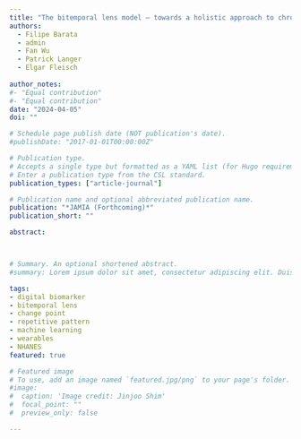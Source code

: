```yaml
---
title: "The bitemporal lens model – towards a holistic approach to chronic disease prevention with digital biomarkers" 
authors:
  - Filipe Barata
  - admin
  - Fan Wu
  - Patrick Langer
  - Elgar Fleisch
  
author_notes:
#- "Equal contribution"
#- "Equal contribution"
date: "2024-04-05"
doi: ""

# Schedule page publish date (NOT publication's date).
#publishDate: "2017-01-01T00:00:00Z"

# Publication type.
# Accepts a single type but formatted as a YAML list (for Hugo requirements).
# Enter a publication type from the CSL standard.
publication_types: ["article-journal"]

# Publication name and optional abbreviated publication name.
publication: "*JAMIA (Forthcoming)*"
publication_short: ""

abstract: 



# Summary. An optional shortened abstract.
#summary: Lorem ipsum dolor sit amet, consectetur adipiscing elit. Duis posuere tellus ac convallis placerat. Proin tincidunt magna sed ex sollicitudin condimentum.

tags: 
- digital biomarker
- bitemporal lens
- change point
- repetitive pattern
- machine learning
- wearables
- NHANES
featured: true

# Featured image
# To use, add an image named `featured.jpg/png` to your page's folder. 
#image:
#  caption: 'Image credit: Jinjoo Shim'
#  focal_point: ""
#  preview_only: false

---
```

